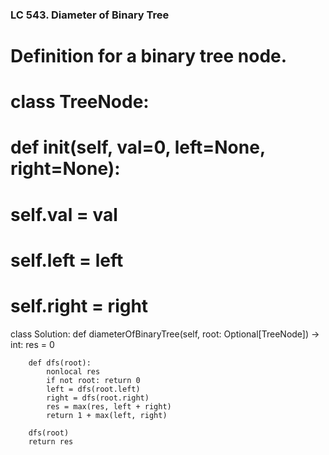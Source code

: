 ### LC 543. Diameter of Binary Tree
# Definition for a binary tree node.
# class TreeNode:
#     def __init__(self, val=0, left=None, right=None):
#         self.val = val
#         self.left = left
#         self.right = right
class Solution:
    def diameterOfBinaryTree(self, root: Optional[TreeNode]) -> int:
        res = 0
    
        def dfs(root):
            nonlocal res
            if not root: return 0
            left = dfs(root.left)
            right = dfs(root.right)
            res = max(res, left + right)
            return 1 + max(left, right)
        
        dfs(root)
        return res